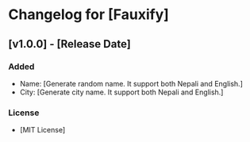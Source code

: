 # Changelog for [Fauxify]

## [v1.0.0] - [Release Date]

### Added
- Name: [Generate random name. It support both Nepali and English.]
- City: [Generate city name. It support both Nepali and English.]

### License
- [MIT License]
